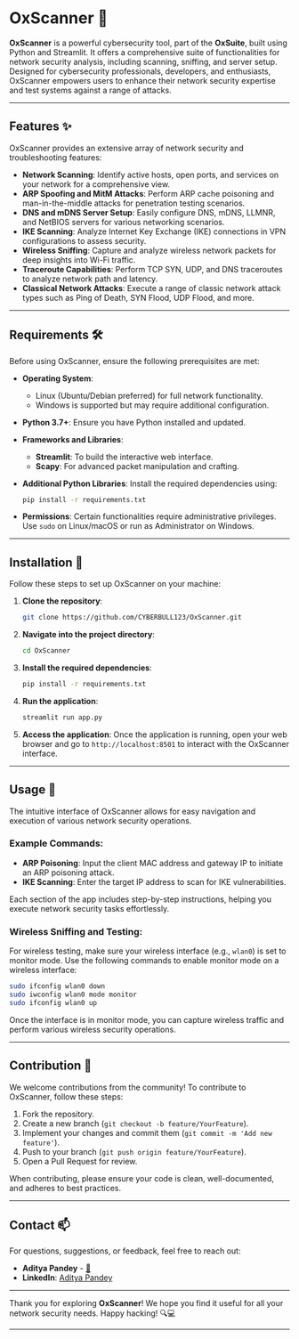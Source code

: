 # OxScanner 🚀

**OxScanner** is a powerful cybersecurity tool, part of the **OxSuite**, built using Python and Streamlit. It offers a comprehensive suite of functionalities for network security analysis, including scanning, sniffing, and server setup. Designed for cybersecurity professionals, developers, and enthusiasts, OxScanner empowers users to enhance their network security expertise and test systems against a range of attacks.

---

## Features ✨

OxScanner provides an extensive array of network security and troubleshooting features:

- **Network Scanning**: Identify active hosts, open ports, and services on your network for a comprehensive view.
- **ARP Spoofing and MitM Attacks**: Perform ARP cache poisoning and man-in-the-middle attacks for penetration testing scenarios.
- **DNS and mDNS Server Setup**: Easily configure DNS, mDNS, LLMNR, and NetBIOS servers for various networking scenarios.
- **IKE Scanning**: Analyze Internet Key Exchange (IKE) connections in VPN configurations to assess security.
- **Wireless Sniffing**: Capture and analyze wireless network packets for deep insights into Wi-Fi traffic.
- **Traceroute Capabilities**: Perform TCP SYN, UDP, and DNS traceroutes to analyze network path and latency.
- **Classical Network Attacks**: Execute a range of classic network attack types such as Ping of Death, SYN Flood, UDP Flood, and more.

---

## Requirements 🛠️

Before using OxScanner, ensure the following prerequisites are met:

- **Operating System**:
  - Linux (Ubuntu/Debian preferred) for full network functionality.
  - Windows is supported but may require additional configuration.
  
- **Python 3.7+**: Ensure you have Python installed and updated.

- **Frameworks and Libraries**:
  - **Streamlit**: To build the interactive web interface.
  - **Scapy**: For advanced packet manipulation and crafting.

- **Additional Python Libraries**: Install the required dependencies using:
  ```bash
  pip install -r requirements.txt
  ```

- **Permissions**: Certain functionalities require administrative privileges. Use `sudo` on Linux/macOS or run as Administrator on Windows.

---

## Installation 🥳

Follow these steps to set up OxScanner on your machine:

1. **Clone the repository**:
   ```bash
   git clone https://github.com/CYBERBULL123/OxScanner.git
   ```

2. **Navigate into the project directory**:
   ```bash
   cd OxScanner
   ```

3. **Install the required dependencies**:
   ```bash
   pip install -r requirements.txt
   ```

4. **Run the application**:
   ```bash
   streamlit run app.py
   ```

5. **Access the application**:
   Once the application is running, open your web browser and go to `http://localhost:8501` to interact with the OxScanner interface.

---

## Usage 📖

The intuitive interface of OxScanner allows for easy navigation and execution of various network security operations.

### Example Commands:

- **ARP Poisoning**: Input the client MAC address and gateway IP to initiate an ARP poisoning attack.
- **IKE Scanning**: Enter the target IP address to scan for IKE vulnerabilities.

Each section of the app includes step-by-step instructions, helping you execute network security tasks effortlessly.


### Wireless Sniffing and Testing:

For wireless testing, make sure your wireless interface (e.g., `wlan0`) is set to monitor mode. Use the following commands to enable monitor mode on a wireless interface:
```bash
sudo ifconfig wlan0 down
sudo iwconfig wlan0 mode monitor
sudo ifconfig wlan0 up
```
Once the interface is in monitor mode, you can capture wireless traffic and perform various wireless security operations.

---

## Contribution 🤝

We welcome contributions from the community! To contribute to OxScanner, follow these steps:

1. Fork the repository.
2. Create a new branch (`git checkout -b feature/YourFeature`).
3. Implement your changes and commit them (`git commit -m 'Add new feature'`).
4. Push to your branch (`git push origin feature/YourFeature`).
5. Open a Pull Request for review.

When contributing, please ensure your code is clean, well-documented, and adheres to best practices.

---

## Contact 📫

For questions, suggestions, or feedback, feel free to reach out:

- **Aditya Pandey** - [📧](mailto:opaadi98@gmail.com)
- **LinkedIn**: [Aditya Pandey](https://www.linkedin.com/in/aditya-pandey-896109224)

---

Thank you for exploring **OxScanner**! We hope you find it useful for all your network security needs. Happy hacking! 🔍💻

---